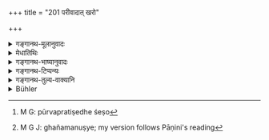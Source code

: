 +++
title = "201 परीवादात् खरो"

+++

<details><summary>गङ्गानथ-मूलानुवादः</summary>

Through censure one becomes an ass, and the defamer becomes a dog; he who lives on him becomes a worm, and he who is jealous becomes an insect.—(201)


anumantā viśasitā nihantā krayavikrayī | 
saṃskartā copahartā ca khādakaśceti ghātakāḥ ||
</details>

<details><summary>मेधातिथिः</summary>

पूर्वप्रतिषेधशेषो[^५१८] ऽयम् अर्थवादः । अत एवं व्याख्येयम् । **परीवादाञ्** छ्रुत्वा **खरो भवति** । हेतौ ल्यप्लोपे वा कर्मणि पञ्चमी- परीवादं श्रुत्वा । **निन्दको** निन्दाश्रावी, उपचारान् निन्दक उच्यते । तथा संस्कर्तावघातकः । श्रवणनिषेधाद् एव साक्षात् करणनिषेधसिद्धिः । **परिभोक्ता** यो गुरुम् उपजीवति कुसृत्यानुवर्तते । **मत्सरी** गुरुसमृद्धिम् अभ्युच्चयं न सहते ऽन्तर् दह्यते । अनयोर् अप्राप्तत्वाद् अपूर्वो विधिः । परिवादपरीवादयोर् "घञ्य् अमनुष्ये[^५१९] बहुलम्" (पाण् ६.३.१२२) इति दीर्घत्वादीर्घत्वे ॥ २.२०१ ॥


[^५१९]:
     M G J: ghañamanuṣye; my version follows Pāṇini's reading


[^५१८]:
     M G: pūrvapratiṣedhe śeṣo
</details>

<details><summary>गङ्गानथ-भाष्यानुवादः</summary>

This is a statement commendatory of what has been enjoined in the foregoing verses. Hence it has to be explained as follows:—

‘*Through cenmre*’;—*i.e*., by listening to the censuring of his Teacher—‘*one becomes an ass*’; the ablative being taken either as denoting *cause*, or as having the force of the participle; *parīvādāt* being construed as ‘*parīvādam śrutvā*,’ ‘having listened to censuring.’

‘*Defamer*,’—the person listening to defamation is figuratively called ‘defamer just as one preparing meat has been called the ‘Killer’ of the animal. As for the act of defaming itself, the prohibition of this becomes naturally implied by the prohibition of hearing it.

‘*One who lives upon*’;—he who supports himself on what he receives from his Teacher; or one who behaves ill-mannerly towards him.

‘*One who is jealous*’;—who does not brook the rise and advancement of his Teacher and burns within (at its sight).

The two latter have not been spoken of before this; hence what is said in regard to these is to be regarded as direct injunction.

‘*Parīvāda*’ and ‘*parivāda*,’ both forms—with long as well as with the short *ī*—are correct, according to Pāṇini, 6.3.122.—(201)
</details>

<details><summary>गङ्गानथ-टिप्पन्यः</summary>

‘*Paribhoktā*’—‘He who lives upon the Teacher’ (Medhātithi);—‘he who eats, without the Teacher’s permission, the best food obtained by begging’ (Nārāyaṇa and Nandana).

The verse is quoted in *Madanapārijāta* (p. 107) where ‘*paribhoktā*’ is explained as ‘one who makes use of the Teacher’s wealth, without his permission’;—also in *Vīramitrodaya* (Saṃskāra, p. 491), which also explains ‘*paribhoktā*’ as ‘one who lives upon the Teacher’s property, without his permission.’

*Medhātithi* (P. 169,1. 16)—‘*Samskartā...ghātakaḥ*’—This is a clear
reference to Manu 5.51—

> anumantā viśasitā nihantā krayavikrayī \|  
> saṃskartā copahartā ca khādakaśceti ghātakāḥ \|\|

This verse is quoted in *Saṃskāramayūkha* (p. 42), which explains ‘*paribhoktā*’ as one who eats food without presenting it to the Teacher;—and in *Smṛticandrikā* (Saṃskāra, p. 120) as forbidding the decrying of the Teacher by the Pupil himself; it explains ‘*paribhoktā*’ as ‘one who makes use of the Teacher’s property without his permission.’
</details>

<details><summary>गङ्गानथ-तुल्य-वाक्यानि</summary>

**(verses 200-201)  
**

See Comparative notes for [Verse 2.200].
</details>

<details><summary>Bühler</summary>

201	By censuring (his teacher), though justly, he will become (in his next birth) an ass, by falsely defaming him, a dog; he who lives on his teacher's substance, will become a worm, and he who is envious (of his merit), a (larger) insect.
</details>
